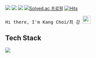 <a href="mailto:chlrkd99@gmail.com" target="_blank"><img src="https://img.shields.io/badge/Gmail-EA4335?style=plastic&logo=Gmail&logoColor=ffffff"/></a>
<a href="https://76codefactory.tistory.com/" target="_blank"><img src="https://img.shields.io/badge/Blog-000000?style=plastic&logo=tistory&logoColor=white?labelColor=ffffff"></a> 
<a href="https://www.instagram.com/00choi_76/"><img src="https://img.shields.io/badge/Instagram-E4405F?style=plastic&logo=Instagram&logoColor=ffffff"/></a> 
[![Solved.ac 프로필](http://mazassumnida.wtf/api/mini/generate_badge?boj=y2hscmtk)](https://solved.ac/y2hscmtk) 
[![Hits](https://hits.seeyoufarm.com/api/count/incr/badge.svg?url=https%3A%2F%2Fgithub.com%2Fy2hscmtk&count_bg=%2379C83D&title_bg=%23555555&icon=github.svg&icon_color=%23E7E7E7&title=hits&edge_flat=false)](https://hits.seeyoufarm.com)

<samp> Hi there, I'm Kang Choi/최 강 <img src="https://media.giphy.com/media/hvRJCLFzcasrR4ia7z/giphy.gif" width="25"> </samp>

<h2>Tech Stack</h2>
<p align="left">
   <a> 
    <img src="https://skillicons.dev/icons?i=py,c,cpp,java,kotlin,swift,js,html,css,react,flask,fastapi,django,spring,raspberrypi,tensorflow,firebase" />
   </a>
</a>
